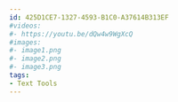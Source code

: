 ```yaml
---
id: 425D1CE7-1327-4593-B1C0-A37614B313EF
#videos:
#- https://youtu.be/dQw4w9WgXcQ
#images:
#- image1.png
#- image2.png
#- image3.png
tags:
- Text Tools
---
```

